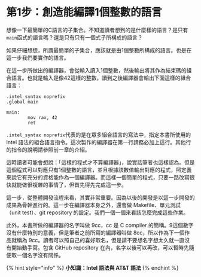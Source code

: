 # 第1步：創造能編譯1個整數的語言

想像一下最簡單的C語言的子集合。不知道讀者想到的是什麼樣的語言？是只有`main`函式的語言嗎？還是只有只有一個式子所構成的語言？

如果仔細想想，所謂最簡單的子集合，應該就是由1個整數所構成的語言。也是在這一步我們要實作的語言。

在這一步所做出的編譯器，會從輸入讀入1個整數，然後輸出將其作為結束碼的組合語言。也就是輸入是像42這樣的整數，讀到之後編譯器會輸出下面這樣的組合語言：

```text
.intel_syntax noprefix
.global main

main:
        mov rax, 42
        ret
```

`.intel_syntax noprefix`代表的是在眾多組合語言的寫法中，指定本書所使用的 Intel 語法的組合語言指令。這次製作的編譯器在第一行請務必加上這行。其他行的指令的說明請參照前一章的介紹。

這時讀者可能會想說：「這樣的程式才不算編譯器」，說實話筆者也這樣認為。但是這個程式可以對應只有1個整數的語言，並且根據該數值輸出對應的程式，照定義來說它有充分的資格能作為一個編譯器。而這樣一個簡單的程式，只要一路改寫很快就能做很複雜的事情了，但首先得先完成這一步。

這一步，從整體開發流程來看，其實非常重要。因為以後的開發是以這一步開發的成果為骨幹進行的。這一步在編譯器本身之外，還會做 Makefile、單元測試（unit test）、git repository 的設定。我們一個一個來看該怎麼完成這些作業。

此外，本書所做的編譯器的名字叫做 9cc，cc 是 C compiler 的簡稱。9這個數字沒有什麼特別的意義，但是筆者之前所寫的編譯器叫做 8cc，所以作為下一個作品就稱為 9cc。讀者可以照自己的喜好取名，但是請不要想名字想太久就一直沒有開始動手寫。包含 GitHub repository 在內，名字以後可以再改，可以暫時先隨便取一個名字沒有關係。

{% hint style="info" %}
**小知識：Intel 語法與 AT&T 語法**
{% endhint %}

